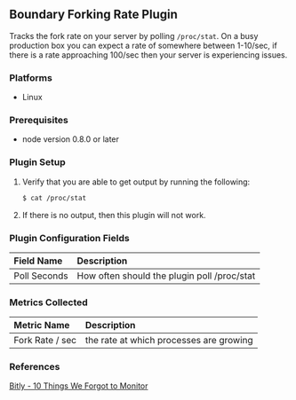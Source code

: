 Boundary Forking Rate Plugin
----------------------------
Tracks the fork rate on your server by polling `/proc/stat`. On a busy production box you can expect a rate of somewhere between 1-10/sec, if there is a rate approaching 100/sec then your server is experiencing issues.

### Platforms
- Linux

### Prerequisites
- node version 0.8.0 or later

### Plugin Setup
1. Verify that you are able to get output by running the following:
     ```bash
     $ cat /proc/stat
     ```
2. If there is no output, then this plugin will not work.

### Plugin Configuration Fields
|Field Name  |Description                                |
|:-----------|:------------------------------------------|
|Poll Seconds|How often should the plugin poll /proc/stat|

### Metrics Collected
|Metric Name    |Description                            |
|:--------------|:--------------------------------------|
|Fork Rate / sec|the rate at which processes are growing|

### References
[Bitly - 10 Things We Forgot to Monitor](http://word.bitly.com/post/74839060954/ten-things-to-monitor)
